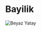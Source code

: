 # Bayilik 

![Beyaz Yatay](https://github.com/alisher-kadraliev/Bayilik/assets/98706585/c797eae9-ee0e-461a-a9eb-6c577c046952)
